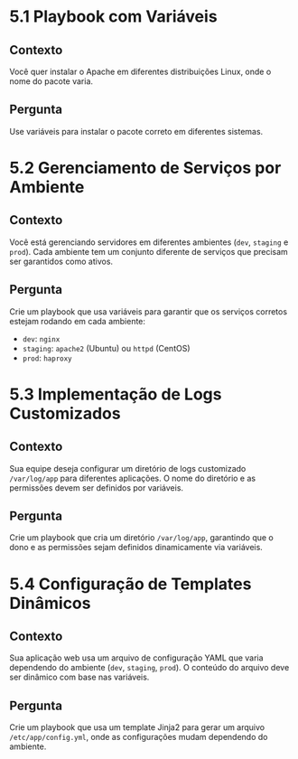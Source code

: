 # 5.1 Playbook com Variáveis

## Contexto
Você quer instalar o Apache em diferentes distribuições Linux, onde o nome do pacote varia.

## Pergunta
Use variáveis para instalar o pacote correto em diferentes sistemas.

# 5.2 Gerenciamento de Serviços por Ambiente

## Contexto
Você está gerenciando servidores em diferentes ambientes (`dev`, `staging` e `prod`). Cada ambiente tem um conjunto diferente de serviços que precisam ser garantidos como ativos.

## Pergunta
Crie um playbook que usa variáveis para garantir que os serviços corretos estejam rodando em cada ambiente:
- `dev`: `nginx`
- `staging`: `apache2` (Ubuntu) ou `httpd` (CentOS)
- `prod`: `haproxy`


# 5.3 Implementação de Logs Customizados

## Contexto
Sua equipe deseja configurar um diretório de logs customizado `/var/log/app` para diferentes aplicações. O nome do diretório e as permissões devem ser definidos por variáveis.

## Pergunta
Crie um playbook que cria um diretório `/var/log/app`, garantindo que o dono e as permissões sejam definidos dinamicamente via variáveis.

# 5.4 Configuração de Templates Dinâmicos

## Contexto
Sua aplicação web usa um arquivo de configuração YAML que varia dependendo do ambiente (`dev`, `staging`, `prod`). O conteúdo do arquivo deve ser dinâmico com base nas variáveis.

## Pergunta
Crie um playbook que usa um template Jinja2 para gerar um arquivo `/etc/app/config.yml`, onde as configurações mudam dependendo do ambiente.
